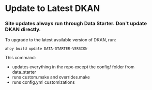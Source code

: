 # Update to Latest DKAN

### Site updates always run through Data Starter. Don't update DKAN directly.

To upgrade to the latest available version of DKAN, run:
```
ahoy build update DATA-STARTER-VERSION
```

This command: 
* updates everything in the repo except the config/ folder from data_starter
* runs custom.make and overrides.make
* runs config.yml customizations
